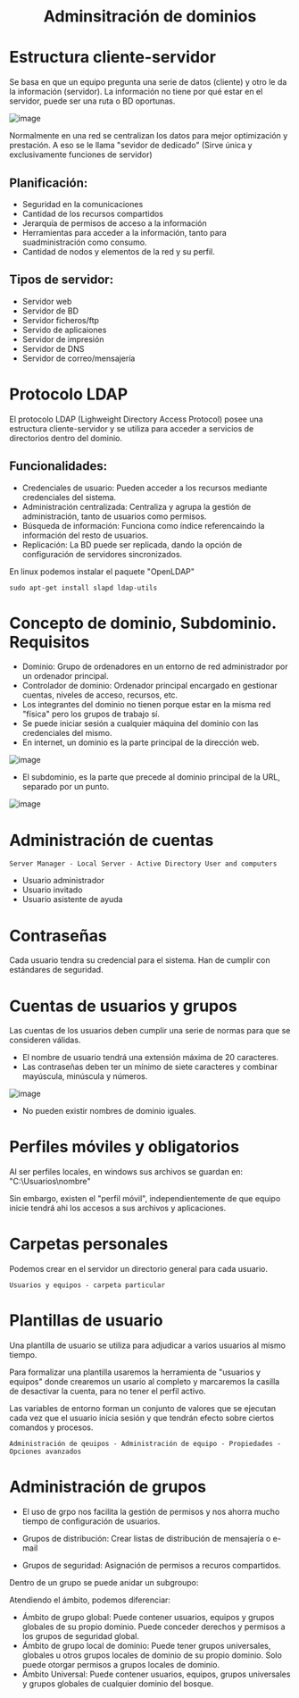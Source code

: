 <h1 align="center"> Adminsitración de dominios </h1>

# Estructura cliente-servidor

Se basa en que un equipo pregunta una serie de datos (cliente) y otro le da la información (servidor). La información no tiene por qué estar en el servidor, puede ser una ruta o BD oportunas.

![image](https://github.com/user-attachments/assets/8000113f-e989-4bb6-9b5b-e1d424a8e31f)

Normalmente en una red se centralizan los datos para mejor optimización y prestación. A eso se le llama "sevidor de dedicado" (Sirve única y exclusivamente funciones de servidor)

## Planificación:

- Seguridad en la comunicaciones
- Cantidad de los recursos compartidos
- Jerarquía de permisos de acceso a la información
- Herramientas para acceder a la información, tanto para suadministración como consumo.
- Cantidad de nodos y elementos de la red y su perfil.

## Tipos de servidor:

- Servidor web
- Servidor de BD
- Servidor ficheros/ftp
- Servido de aplicaiones
- Servidor de impresión
- Servidor de DNS
- Servidor de correo/mensajería

# Protocolo LDAP

El protocolo LDAP (Lighweight Directory Access Protocol) posee una estructura cliente-servidor y se utiliza para acceder a servicios de directorios dentro del dominio.

## Funcionalidades:

- Credenciales de usuario: Pueden acceder a los recursos mediante credenciales del sistema.
- Administración centralizada: Centraliza y agrupa la gestión de administración, tanto de usuarios como permisos.
- Búsqueda de información: Funciona como índice referencaindo la información del resto de usuarios.
- Replicación: La BD puede ser replicada, dando la opción de configuración de servidores sincronizados.

En linux podemos instalar el paquete "OpenLDAP"

```
sudo apt-get install slapd ldap-utils
```

# Concepto de dominio, Subdominio. Requisitos

- Dominio: Grupo de ordenadores en un entorno de red administrador por un ordenador principal.
- Controlador de dominio: Ordenador principal encargado en gestionar cuentas, niveles de acceso, recursos, etc.
- Los integrantes del dominio no tienen porque estar en la misma red "física" pero los grupos de trabajo sí.
- Se puede iniciar sesión a cualquier máquina del dominio con las credenciales del mismo.
- En internet, un dominio es la parte principal de la dirección web.

![image](https://github.com/user-attachments/assets/0fbff590-2ec6-4c8f-834e-d305bf458357)

- El subdominio, es la parte que precede al dominio principal de la URL, separado por un punto.

![image](https://github.com/user-attachments/assets/1bef62e8-08d9-43ef-a525-c7f6d66fe605)

# Administración de cuentas

```
Server Manager - Local Server - Active Directory User and computers
```

- Usuario administrador
- Usuario invitado
- Usuario asistente de ayuda

# Contraseñas

Cada usuario tendra su credencial para el sistema. Han de cumplir con estándares de seguridad.

# Cuentas de usuarios y grupos

Las cuentas de los usuarios deben cumplir una serie de normas para que se consideren válidas. 

- El nombre de usuario tendrá una extensión máxima de 20 caracteres.
- Las contraseñas deben ter un mínimo de siete caracteres y combinar mayúscula, minúscula y números.

![image](https://github.com/user-attachments/assets/c3a824cd-adea-4b0f-b0e0-cf60f99485bf)

- No pueden existir nombres de dominio iguales.

# Perfiles móviles y obligatorios

Al ser perfiles locales, en windows sus archivos se guardan en: "C:\Usuarios\nombre"

Sin embargo, existen el "perfil móvil", independientemente de que equipo inicie tendrá ahi los accesos a sus archivos y aplicaciones.

# Carpetas personales

Podemos crear en el servidor un directorio general para cada usuario. 

```
Usuarios y equipos - carpeta particular
```

# Plantillas de usuario

Una plantilla de usuario se utiliza para adjudicar a varios usuarios al mismo tiempo.

Para formalizar una plantilla usaremos la herramienta de "usuarios y equipos" donde crearemos un usario al completo y marcaremos la casilla de desactivar la cuenta, para no tener el perfil activo.

Las variables de entorno forman un conjunto de valores que se ejecutan cada vez que el usuario inicia sesión y que tendrán efecto sobre ciertos comandos y procesos.

```
Administración de qeuipos - Administración de equipo - Propiedades - Opciones avanzados
```

# Administración de grupos

- El uso de grpo nos facilita la gestión de permisos y nos ahorra mucho tiempo de configuración de usuarios.

- Grupos de distribución: Crear listas de distribución de mensajería o e-mail
- Grupos de seguridad: Asignación de permisos a recuros compartidos.

Dentro de un grupo se puede anidar un subgroupo:

Atendiendo el ámbito, podemos diferenciar:

- Ámbito de grupo global: Puede contener usuarios, equipos y grupos globales de su propio dominio. Puede conceder derechos y permisos a los grupos de seguridad global.
- Ámbito de grupo local de dominio: Puede tener grupos universales, globales u otros grupos locales de dominio de su propio dominio. Solo puede otorgar permisos a grupos locales de dominio.
- Ámbito Universal: Puede contener usuarios, equipos, grupos universales y grupos globales de cualquier dominio del bosque.


